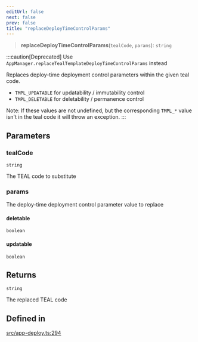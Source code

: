 ```yaml
---
editUrl: false
next: false
prev: false
title: "replaceDeployTimeControlParams"
---
```


> **replaceDeployTimeControlParams**(`tealCode`, `params`): `string`

:::caution[Deprecated]
Use `AppManager.replaceTealTemplateDeployTimeControlParams` instead

Replaces deploy-time deployment control parameters within the given teal code.

* `TMPL_UPDATABLE` for updatability / immutability control
* `TMPL_DELETABLE` for deletability / permanence control

Note: If these values are not undefined, but the corresponding `TMPL_*` value
 isn't in the teal code it will throw an exception.
:::

## Parameters

### tealCode

`string`

The TEAL code to substitute

### params

The deploy-time deployment control parameter value to replace

#### deletable

`boolean`

#### updatable

`boolean`

## Returns

`string`

The replaced TEAL code

## Defined in

[src/app-deploy.ts:294](https://github.com/algorandfoundation/algokit-utils-ts/blob/e57e96ab17213653e656688e8d7251c0107554cf/src/app-deploy.ts#L294)
